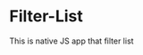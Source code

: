 # Filter-List
This is native JS app that filter list

<a href="https://codepen.io/SlavaJamm/pen/YjWwWe"></a>
